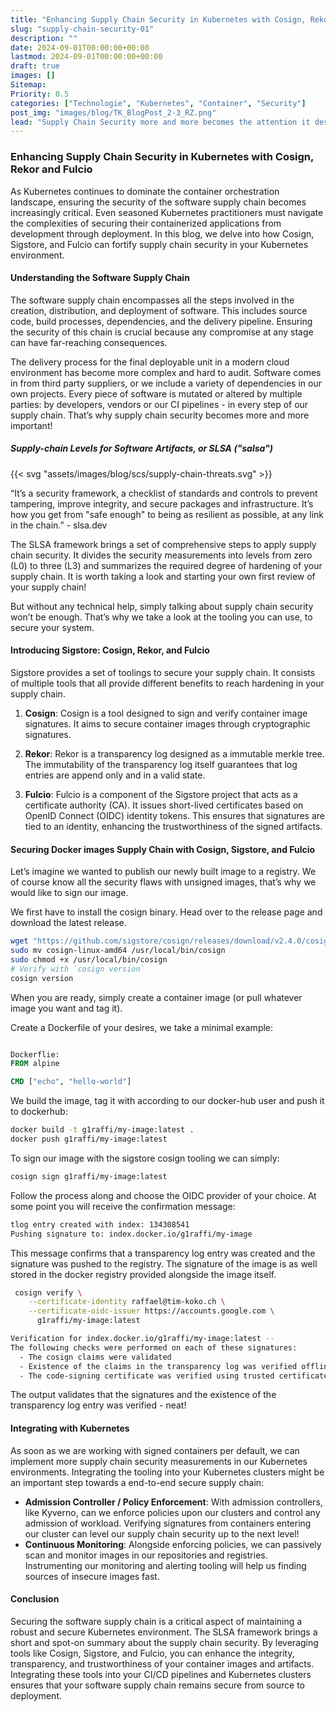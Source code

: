```yaml
---
title: "Enhancing Supply Chain Security in Kubernetes with Cosign, Rekor and Fulcio"
slug: "supply-chain-security-01"
description: ""
date: 2024-09-01T00:00:00+00:00
lastmod: 2024-09-01T00:00:00+00:00
draft: true
images: []
Sitemap:
Priority: 0.5
categories: ["Technologie", "Kubernetes", "Container", "Security"]
post_img: "images/blog/TK_BlogPost_2-3_RZ.png"
lead: "Supply Chain Security more and more becomes the attention it deserves, let's have a short introduction about Cosign, Rekor and Fulcio."
---
```


### Enhancing Supply Chain Security in Kubernetes with Cosign, Rekor and Fulcio

As Kubernetes continues to dominate the container orchestration landscape, ensuring the security of the software supply chain becomes increasingly critical. Even seasoned Kubernetes practitioners must navigate the complexities of securing their containerized applications from development through deployment. In this blog, we delve into how Cosign, Sigstore, and Fulcio can fortify supply chain security in your Kubernetes environment.

#### Understanding the Software Supply Chain

The software supply chain encompasses all the steps involved in the creation, distribution, and deployment of software. This includes source code, build processes, dependencies, and the delivery pipeline. Ensuring the security of this chain is crucial because any compromise at any stage can have far-reaching consequences.

The delivery process for the final deployable unit in a modern cloud environment has become more complex and hard to audit. Software comes in from third party suppliers, or we include a variety of dependencies in our own projects. Every piece of software is mutated or altered by multiple parties: by developers, vendors or our CI pipelines - in every step of our supply chain. That’s why supply chain security becomes more and more important!

##### Supply-chain Levels for Software Artifacts, or SLSA ("salsa")

{{< svg "assets/images/blog/scs/supply-chain-threats.svg" >}}

“It’s a security framework, a checklist of standards and controls to prevent tampering, improve integrity, and secure packages and infrastructure. It’s how you get from "safe enough" to being as resilient as possible, at any link in the chain.” - slsa.dev

The SLSA framework brings a set of comprehensive steps to apply supply chain security. It divides the security measurements into levels from zero (L0) to three (L3) and summarizes the required degree of hardening of your supply chain. It is worth taking a look and starting your own first review of your supply chain!

But without any technical help, simply talking about supply chain security won’t be enough. That’s why we take a look at the tooling you can use, to secure your system.

#### Introducing Sigstore: Cosign, Rekor, and Fulcio

Sigstore provides a set of toolings to secure your supply chain. It consists of multiple tools that all provide different benefits to reach hardening in your supply chain.

1. **Cosign**:
   Cosign is a tool designed to sign and verify container image signatures. It aims to secure container images through cryptographic signatures.

2. **Rekor**:
   Rekor is a transparency log designed as a immutable merkle tree. The immutability of the transparency log itself guarantees that log entries are append only and in a valid state.

3. **Fulcio**:
   Fulcio is a component of the Sigstore project that acts as a certificate authority (CA). It issues short-lived certificates based on OpenID Connect (OIDC) identity tokens. This ensures that signatures are tied to an identity, enhancing the trustworthiness of the signed artifacts.

#### Securing Docker images Supply Chain with Cosign, Sigstore, and Fulcio

Let’s imagine we wanted to publish our newly built image to a registry. We of course know all the security flaws with unsigned images, that’s why we would like to sign our image.

We first have to install the cosign binary. Head over to the release page  and download the latest release.

```sh
wget "https://github.com/sigstore/cosign/releases/download/v2.4.0/cosign-linux-amd64" 
sudo mv cosign-linux-amd64 /usr/local/bin/cosign 
sudo chmod +x /usr/local/bin/cosign
# Verify with `cosign version`
cosign version
```

When you are ready, simply create a container image (or pull whatever image you want and tag it).

Create a Dockerfile of your desires, we take a minimal example:

```Dockerfile

Dockerflie:
FROM alpine

CMD ["echo", "hello-world"]
```

We build the image, tag it with according to our docker-hub user and push it to dockerhub:

```sh
docker build -t g1raffi/my-image:latest .
docker push g1raffi/my-image:latest
```

To sign our image with the sigstore cosign tooling we can simply:

```sh
cosign sign g1raffi/my-image:latest
```

Follow the process along and choose the OIDC provider of your choice. At some point you will receive the confirmation message:

```sh
tlog entry created with index: 134308541
Pushing signature to: index.docker.io/g1raffi/my-image
```

This message confirms that a transparency log entry was created and the signature was pushed to the registry.
The signature of the image is as well stored in the docker registry provided alongside the image itself.

```sh
 cosign verify \
    --certificate-identity raffael@tim-koko.ch \
    --certificate-oidc-issuer https://accounts.google.com \
      g1raffi/my-image:latest

Verification for index.docker.io/g1raffi/my-image:latest --
The following checks were performed on each of these signatures:
  - The cosign claims were validated
  - Existence of the claims in the transparency log was verified offline
  - The code-signing certificate was verified using trusted certificate authority certificates
```

The output validates that the signatures and the existence of the transparency log entry was verified - neat!

#### Integrating with Kubernetes

As soon as we are working with signed containers per default, we can implement more supply chain security measurements in our Kubernetes environments. Integrating the tooling into your Kubernetes clusters might be an important step towards a end-to-end secure supply chain:

* **Admission Controller / Policy Enforcement**:   With admission controllers, like Kyverno, can we enforce policies upon our clusters and control any admission of workload. Verifying signatures from containers entering our cluster can level our supply chain security up to the next level!
* **Continuous Monitoring**: Alongside enforcing policies, we can passively scan and monitor images in our repositories and registries. Instrumenting our monitoring and alerting tooling will help us finding sources of insecure images fast.

#### Conclusion

Securing the software supply chain is a critical aspect of maintaining a robust and secure Kubernetes environment. The SLSA framework brings a short and spot-on summary about the supply chain security. By leveraging tools like Cosign, Sigstore, and Fulcio, you can enhance the integrity, transparency, and trustworthiness of your container images and artifacts. Integrating these tools into your CI/CD pipelines and Kubernetes clusters ensures that your software supply chain remains secure from source to deployment.
